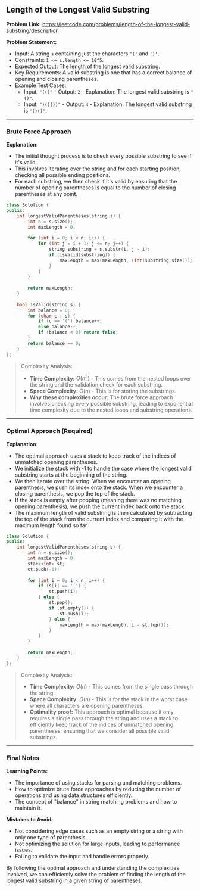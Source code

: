 ## Length of the Longest Valid Substring
**Problem Link:** https://leetcode.com/problems/length-of-the-longest-valid-substring/description

**Problem Statement:**
- Input: A string `s` containing just the characters `'('` and `')'`.
- Constraints: `1 <= s.length <= 10^5`.
- Expected Output: The length of the longest valid substring.
- Key Requirements: A valid substring is one that has a correct balance of opening and closing parentheses.
- Example Test Cases:
  - Input: `"(()"` - Output: `2` - Explanation: The longest valid substring is `"()"`.
  - Input: `")()())"` - Output: `4` - Explanation: The longest valid substring is `"()()"`.

---

### Brute Force Approach
**Explanation:**
- The initial thought process is to check every possible substring to see if it's valid.
- This involves iterating over the string and for each starting position, checking all possible ending positions.
- For each substring, we then check if it's valid by ensuring that the number of opening parentheses is equal to the number of closing parentheses at any point.

```cpp
class Solution {
public:
    int longestValidParentheses(string s) {
        int n = s.size();
        int maxLength = 0;
        
        for (int i = 0; i < n; i++) {
            for (int j = i + 1; j <= n; j++) {
                string substring = s.substr(i, j - i);
                if (isValid(substring)) {
                    maxLength = max(maxLength, (int)substring.size());
                }
            }
        }
        
        return maxLength;
    }
    
    bool isValid(string s) {
        int balance = 0;
        for (char c : s) {
            if (c == '(') balance++;
            else balance--;
            if (balance < 0) return false;
        }
        return balance == 0;
    }
};
```

> Complexity Analysis:
> - **Time Complexity:** $O(n^3)$ - This comes from the nested loops over the string and the validation check for each substring.
> - **Space Complexity:** $O(n)$ - This is for storing the substrings.
> - **Why these complexities occur:** The brute force approach involves checking every possible substring, leading to exponential time complexity due to the nested loops and substring operations.

---

### Optimal Approach (Required)
**Explanation:**
- The optimal approach uses a stack to keep track of the indices of unmatched opening parentheses.
- We initialize the stack with -1 to handle the case where the longest valid substring starts at the beginning of the string.
- We then iterate over the string. When we encounter an opening parenthesis, we push its index onto the stack. When we encounter a closing parenthesis, we pop the top of the stack.
- If the stack is empty after popping (meaning there was no matching opening parenthesis), we push the current index back onto the stack.
- The maximum length of valid substring is then calculated by subtracting the top of the stack from the current index and comparing it with the maximum length found so far.

```cpp
class Solution {
public:
    int longestValidParentheses(string s) {
        int n = s.size();
        int maxLength = 0;
        stack<int> st;
        st.push(-1);
        
        for (int i = 0; i < n; i++) {
            if (s[i] == '(') {
                st.push(i);
            } else {
                st.pop();
                if (st.empty()) {
                    st.push(i);
                } else {
                    maxLength = max(maxLength, i - st.top());
                }
            }
        }
        
        return maxLength;
    }
};
```

> Complexity Analysis:
> - **Time Complexity:** $O(n)$ - This comes from the single pass through the string.
> - **Space Complexity:** $O(n)$ - This is for the stack in the worst case where all characters are opening parentheses.
> - **Optimality proof:** This approach is optimal because it only requires a single pass through the string and uses a stack to efficiently keep track of the indices of unmatched opening parentheses, ensuring that we consider all possible valid substrings.

---

### Final Notes
**Learning Points:**
- The importance of using stacks for parsing and matching problems.
- How to optimize brute force approaches by reducing the number of operations and using data structures efficiently.
- The concept of "balance" in string matching problems and how to maintain it.

**Mistakes to Avoid:**
- Not considering edge cases such as an empty string or a string with only one type of parenthesis.
- Not optimizing the solution for large inputs, leading to performance issues.
- Failing to validate the input and handle errors properly.

By following the optimal approach and understanding the complexities involved, we can efficiently solve the problem of finding the length of the longest valid substring in a given string of parentheses.